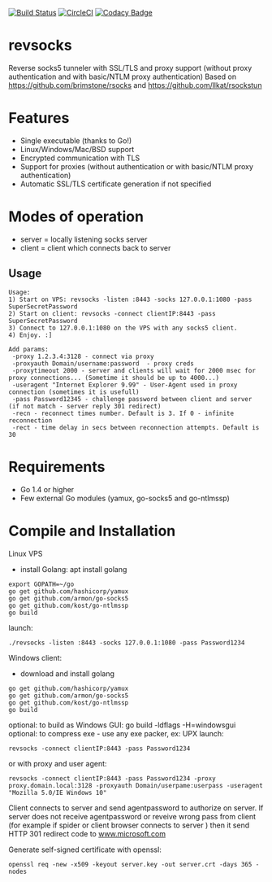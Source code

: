 [![Build Status](https://travis-ci.org/kost/revsocks.png)](https://travis-ci.org/kost/revsocks)
[![CircleCI](https://circleci.com/gh/kost/revsocks.svg?style=svg)](https://circleci.com/gh/kost/revsocks)
[![Codacy Badge](https://api.codacy.com/project/badge/Grade/3c687bcd445e4a828c914e4e2384196e)](https://www.codacy.com/manual/kost/revsocks?utm_source=github.com&amp;utm_medium=referral&amp;utm_content=kost/revsocks&amp;utm_campaign=Badge_Grade)

revsocks
========

Reverse socks5 tunneler with SSL/TLS and proxy support (without proxy authentication and with basic/NTLM proxy authentication)
Based on https://github.com/brimstone/rsocks and https://github.com/llkat/rsockstun

Features
========

- Single executable (thanks to Go!)
- Linux/Windows/Mac/BSD support
- Encrypted communication with TLS
- Support for proxies (without authentication or with basic/NTLM proxy authentication)
- Automatic SSL/TLS certificate generation if not specified

Modes of operation
==================

- server = locally listening socks server
- client = client which connects back to server 

Usage
------
```
Usage:
1) Start on VPS: revsocks -listen :8443 -socks 127.0.0.1:1080 -pass SuperSecretPassword
2) Start on client: revsocks -connect clientIP:8443 -pass SuperSecretPassword
3) Connect to 127.0.0.1:1080 on the VPS with any socks5 client.
4) Enjoy. :]

Add params:
 -proxy 1.2.3.4:3128 - connect via proxy
 -proxyauth Domain/username:password  - proxy creds
 -proxytimeout 2000 - server and clients will wait for 2000 msec for proxy connections... (Sometime it should be up to 4000...)
 -useragent "Internet Explorer 9.99" - User-Agent used in proxy connection (sometimes it is usefull)
 -pass Password12345 - challenge password between client and server (if not match - server reply 301 redirect)
 -recn - reconnect times number. Default is 3. If 0 - infinite reconnection
 -rect - time delay in secs between reconnection attempts. Default is 30
```
 
 Requirements
 ============

  - Go 1.4 or higher
  - Few external Go modules (yamux, go-socks5 and go-ntlmssp)

Compile and Installation
=====

Linux VPS
- install Golang: apt install golang
```
export GOPATH=~/go
go get github.com/hashicorp/yamux
go get github.com/armon/go-socks5
go get github.com/kost/go-ntlmssp
go build
```
launch:
```
./revsocks -listen :8443 -socks 127.0.0.1:1080 -pass Password1234
```

Windows client:
- download and install golang
```
go get github.com/hashicorp/yamux
go get github.com/armon/go-socks5
go get github.com/kost/go-ntlmssp
go build
```
optional: to build as Windows GUI: go build -ldflags -H=windowsgui
optional: to compress exe - use any exe packer, ex: UPX
launch:
```
revsocks -connect clientIP:8443 -pass Password1234
```

or with proxy and user agent:
```
revsocks -connect clientIP:8443 -pass Password1234 -proxy proxy.domain.local:3128 -proxyauth Domain/userpame:userpass -useragent "Mozilla 5.0/IE Windows 10"
```

Client connects to server and send agentpassword to authorize on server. If server does not receive agentpassword or reveive wrong pass from client (for example if spider or client browser connects to server ) then it send HTTP 301 redirect code to www.microsoft.com

Generate self-signed certificate with openssl: 
```
openssl req -new -x509 -keyout server.key -out server.crt -days 365 -nodes
```
